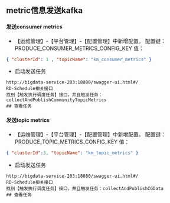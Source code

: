 ## metric信息发送kafka

#### 发送consumer metrics

- 【运维管理】-【平台管理】-【配置管理】中新增配置。 配置键：PRODUCE_CONSUMER_METRICS_CONFIG_KEY 值：
```json
{ "clusterId": 1 , "topicName": "km_consumer_metrics" }

```
- 启动发送任务
```
http://bigdata-service-203:18080/swagger-ui.html#/
RD-Schedule相关接口
找到【触发执行调度任务】接口，并且触发任务：collectAndPublishCommunityTopicMetrics
## 查看任务

```

#### 发送topic metrics
- 【运维管理】-【平台管理】-【配置管理】中新增配置。 配置键：PRODUCE_TOPIC_METRICS_CONFIG_KEY 值：
```json
{ "clusterId":3, "topicName": "km_topic_metrics" }

```
- 启动发送任务
```
http://bigdata-service-203:18080/swagger-ui.html#/
RD-Schedule相关接口
找到【触发执行调度任务】接口，并且触发任务：collectAndPublishCGData
## 查看任务

```
